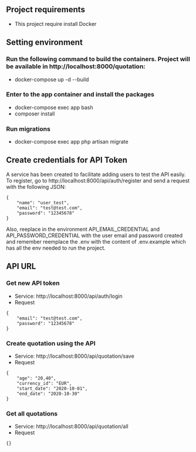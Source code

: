 ## Project requirements
- This project require install Docker

## Setting environment

### Run the following command to build the containers. Project will be available in http://localhost:8000/quotation:
- docker-compose up -d --build

### Enter to the app container and install the packages
- docker-compose exec app bash
- composer install

### Run migrations
- docker-compose exec app php artisan migrate



## Create credentials for API Token

A service has been created to facilitate adding users to test the API easily. To register, go to http://localhost:8000/api/auth/register and send a request with the following JSON:
```
{
	"name": "user_test",
	"email": "test@test.com",
	"password": "12345678"
}
```
Also, reeplace in the environment API_EMAIL_CREDENTIAL and API_PASSWORD_CREDENTIAL with the user email and password created and remember reemplace the .env with the content of .env.example which has all the env needed to run the project.

## API URL

### Get new API token
- Service: http://localhost:8000/api/auth/login
- Request
```
{
	"email": "test@test.com",
	"password": "12345678"
}
```

### Create quotation using the API
- Service: http://localhost:8000/api/quotation/save
- Request
```
{
	"age": "20,40",
	"currency_id": "EUR",
	"start_date": "2020-10-01",
	"end_date": "2020-10-30"
}
```

### Get all quotations
- Service: http://localhost:8000/api/quotation/all
- Request
```
{}
```

